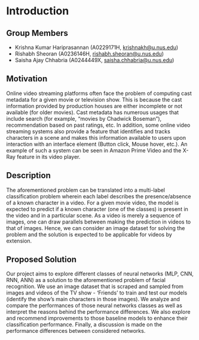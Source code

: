 # Introduction

## Group Members

- Krishna Kumar Hariprasannan (A0229171H, krishnakh@u.nus.edu)
- Rishabh Sheoran (A0236146H, rishabh.sheoran@u.nus.edu)
- Saisha Ajay Chhabria (A0244449X, saisha.chhabria@u.nus.edu)

## Motivation

Online video streaming platforms often face the problem of computing cast metadata for a given movie or television show. This is because the cast information provided by production houses are either incomplete or not available (for older movies). Cast metadata has numerous usages that include search (for example, “movies by Chadwick Boseman”), recommendation based on past ratings, etc. In addition, some online video streaming systems also provide a feature that identifies and tracks characters in a scene and makes this information available to users upon interaction with an interface element (Button click, Mouse hover, etc.). An example of such a system can be seen in Amazon Prime Video and the X-Ray feature in its video player.

## Description

The aforementioned problem can be translated into a multi-label classification problem wherein each label describes the presence/absence of a known character in a video. For a given movie video, the model is expected to predict if a known character (one of the classes) is present in the video and in a particular scene. As a video is merely a sequence of images, one can draw parallels between making the prediction in videos to that of images. Hence, we can consider an image dataset for solving the problem and the solution is expected to be applicable for videos by extension.

## Proposed Solution

Our project aims to explore different classes of neural networks (MLP, CNN, RNN, ANN) as a solution to the aforementioned problem of facial recognition. We use an image dataset that is scraped and sampled from images and videos of the TV show - ‘Friends’ to train and test our models (identify the show’s main characters in those images). We analyze and compare the performances of those neural networks classes as well as interpret the reasons behind the performance differences. We also explore and recommend improvements to those baseline models to enhance their classification performance. Finally, a discussion is made on the performance differences between considered networks.

